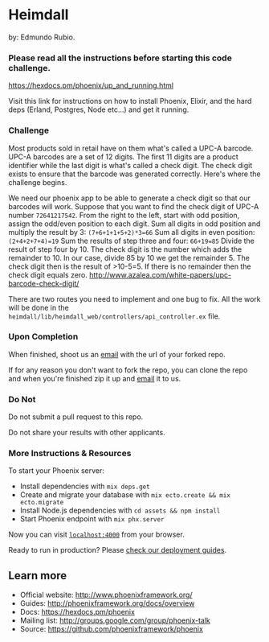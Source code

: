 # Heimdall
by: Edmundo Rubio.

### Please read all the instructions before starting this code challenge.

https://hexdocs.pm/phoenix/up_and_running.html

Visit this link for instructions on how to install Phoenix, Elixir, and the hard deps (Erland, Postgres, Node etc...) and get it running.

### Challenge

Most products sold in retail have on them what's called a UPC-A barcode.
UPC-A barcodes are a set of 12 digits. The first 11 digits are a product identifier while the last digit is what's called a check digit. The check digit exists to ensure that the barcode was generated correctly.
Here's where the challenge begins.

We need our phoenix app to be able to generate a check digit so that our barcodes will work.
Suppose that you want to find the check digit of UPC-A number `72641217542`.
From the right to the left, start with odd position, assign the odd/even position to each digit.
Sum all digits in odd position and multiply the result by 3: `(7+6+1+1+5+2)*3=66`
Sum all digits in even position: `(2+4+2+7+4)=19`
Sum the results of step three and four: `66+19=85`
Divide the result of step four by 10. The check digit is the number which adds the remainder to 10.
In our case, divide 85 by 10 we get the remainder 5.
The check digit then is the result of >10-5=5.
If there is no remainder then the check digit equals zero.
http://www.azalea.com/white-papers/upc-barcode-check-digit/

There are two routes you need to implement and one bug to fix. All the work will be done in the `heimdall/lib/heimdall_web/controllers/api_controller.ex` file.

### Upon Completion

When finished, shoot us an [email](mailto:jobs@goskip.com) with the url of your forked repo.

If for any reason you don't want to fork the repo, you can clone the repo and when you're finished zip it up and [email](mailto:jobs@goskip.com) it to us.

### Do Not

Do not submit a pull request to this repo.

Do not share your results with other applicants.

### More Instructions & Resources

To start your Phoenix server:

  * Install dependencies with `mix deps.get`
  * Create and migrate your database with `mix ecto.create && mix ecto.migrate`
  * Install Node.js dependencies with `cd assets && npm install`
  * Start Phoenix endpoint with `mix phx.server`

Now you can visit [`localhost:4000`](http://localhost:4000) from your browser.

Ready to run in production? Please [check our deployment guides](http://www.phoenixframework.org/docs/deployment).

## Learn more

  * Official website: http://www.phoenixframework.org/
  * Guides: http://phoenixframework.org/docs/overview
  * Docs: https://hexdocs.pm/phoenix
  * Mailing list: http://groups.google.com/group/phoenix-talk
  * Source: https://github.com/phoenixframework/phoenix
